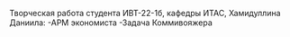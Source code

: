 Творческая работа студента ИВТ-22-1б, кафедры ИТАС, Хамидуллина Даниила:
-АРМ экономиста
-Задача Коммивояжера
